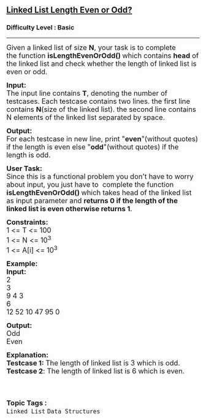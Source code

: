 <h2><a href="https://practice.geeksforgeeks.org/problems/linked-list-length-even-or-odd/1?page=1&category=Linked%20List&sortBy=difficulty">Linked List Length Even or Odd?</a></h2><h3>Difficulty Level : Basic</h3><hr><div class="problems_problem_content__Xm_eO"><p><span style="font-size:18px">Given a linked list of size <strong>N</strong>, your task is to complete the&nbsp;function <strong>isLengthEvenOrOdd() </strong>which contains <strong>head</strong> of the linked list and check whether the length of linked list is even or odd.</span></p>

<p><span style="font-size:18px"><strong>Input:</strong><br>
The input line contains <strong>T</strong>, denoting the number of testcases. Each testcase contains two lines. the first line contains <strong>N</strong>(size of the linked list). the second line contains N elements of the linked list separated by space.</span></p>

<p><span style="font-size:18px"><strong>Output:</strong><br>
For each testcase in new line, print "<strong>even</strong>"(without quotes) if the length is even else "<strong>odd</strong>"(without quotes) if the length is odd.</span></p>

<p><span style="font-size:18px"><strong>User Task:</strong><br>
Since this is a functional problem you don't have to worry about input, you just have to&nbsp; complete the function <strong>isLengthEvenOrOdd()&nbsp;</strong>which takes head of the linked list as input parameter and <strong>returns 0 if the length of the linked list is even otherwise returns 1</strong>.</span></p>

<p><span style="font-size:18px"><strong>Constraints:</strong><br>
1 &lt;= T &lt;= 100<br>
1 &lt;= N &lt;= 10<sup>3</sup><br>
1 &lt;= A[i] &lt;= 10<sup>3</sup></span></p>

<p><span style="font-size:18px"><strong>Example:<br>
Input:</strong><br>
2<br>
3<br>
9 4 3<br>
6<br>
12 52 10 47 95 0</span></p>

<p><span style="font-size:18px"><strong>Output:</strong><br>
Odd<br>
Even</span></p>

<p><span style="font-size:18px"><strong>Explanation:<br>
Testcase 1: </strong>The length of linked list is 3 which is odd.<br>
<strong>Testcase 2</strong>: The length of linked list is 6 which is even.</span><br>
&nbsp;</p>
</div><br><p><span style=font-size:18px><strong>Topic Tags : </strong><br><code>Linked List</code>&nbsp;<code>Data Structures</code>&nbsp;

